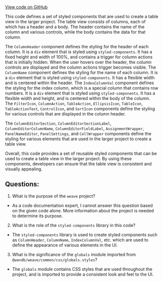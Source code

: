 [View code on GitHub](https://github.com/wandb/weave/weave-js/src/components/Panel2/PanelTable.styles.ts)

This code defines a set of styled components that are used to create a table view in the larger project. The table view consists of columns, each of which has a header and a body. The header contains the name of the column and various controls, while the body contains the data for that column.

The `ColumnHeader` component defines the styling for the header of each column. It is a `div` element that is styled using `styled-components`. It has a fixed height and width of 100%, and contains a trigger for column actions that is initially hidden. When the user hovers over the header, the column controls are displayed and the column actions trigger becomes visible. The `ColumnName` component defines the styling for the name of each column. It is a `div` element that is styled using `styled-components`. It has a flexible width and is centered within the header. The `IndexColumnVal` component defines the styling for the index column, which is a special column that contains row numbers. It is a `div` element that is styled using `styled-components`. It has a flexible width and height, and is centered within the body of the column. The `FilterIcon`, `ColumnAction`, `TableAction`, `EllipsisIcon`, `TableIcon`, `TableActionText`, `ControlIcon`, and `SortIcon` components define the styling for various controls that are displayed in the column header.

The `ColumnEditorSection`, `ColumnEditorSectionLabel`, `ColumnEditorColumnName`, `ColumnEditorFieldLabel`, `AssignmentWrapper`, `PanelNameEditor`, `PanelSettings`, and `CellWrapper` components define the styling for various elements that are used in the larger project to create a table view.

Overall, this code provides a set of reusable styled components that can be used to create a table view in the larger project. By using these components, developers can ensure that the table view is consistent and visually appealing.
## Questions: 
 1. What is the purpose of the `weave` project?
- As a code documentation expert, I cannot answer this question based on the given code alone. More information about the project is needed to determine its purpose.

2. What is the role of the `styled-components` library in this code?
- The `styled-components` library is used to create styled components such as `ColumnHeader`, `ColumnName`, `IndexColumnVal`, etc. which are used to define the appearance of various elements in the UI.

3. What is the significance of the `globals` module imported from `@wandb/weave/common/css/globals.styles`?
- The `globals` module contains CSS styles that are used throughout the project, and is imported to provide a consistent look and feel to the UI.
